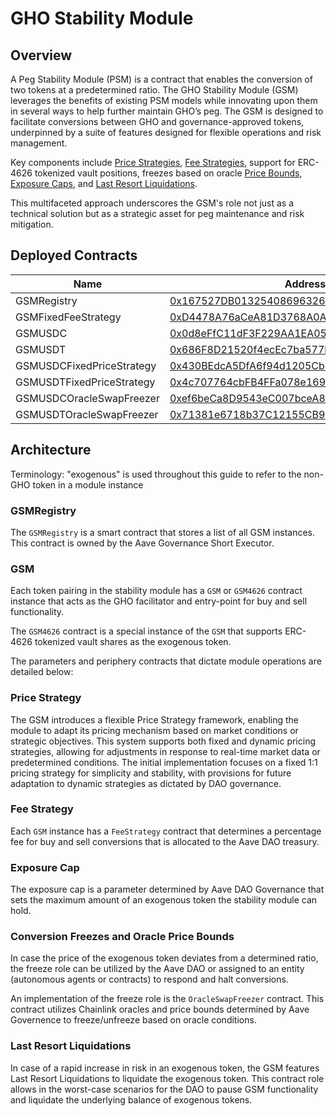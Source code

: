 # GHO Stability Module

## Overview

A Peg Stability Module (PSM) is a contract that enables the conversion of two tokens at a predetermined ratio. The GHO Stability Module (GSM) leverages the benefits of existing PSM models while innovating upon them in several ways to help further maintain GHO’s peg. The GSM is designed to facilitate conversions between GHO and governance-approved tokens, underpinned by a suite of features designed for flexible operations and risk management.

Key components include [Price Strategies](#price-strategy), [Fee Strategies](#fee-strategy), support for ERC-4626 tokenized vault positions, freezes based on oracle [Price Bounds](#conversion-freezes-and-oracle-price-bounds), [Exposure Caps](#exposure-cap), and [Last Resort Liquidations](#last-resort-liquidations).

This multifaceted approach underscores the GSM's role not just as a technical solution but as a strategic asset for peg maintenance and risk mitigation.

## Deployed Contracts

| Name                      | Address                                                                                                               |
| ------------------------- | --------------------------------------------------------------------------------------------------------------------- |
| GSMRegistry               | [0x167527DB01325408696326e3580cd8e55D99Dc1A](https://etherscan.io/address/0x167527DB01325408696326e3580cd8e55D99Dc1A) |
| GSMFixedFeeStrategy       | [0xD4478A76aCeA81D3768A0ACB6e38f25eEB6Eb1B5](https://etherscan.io/address/0xD4478A76aCeA81D3768A0ACB6e38f25eEB6Eb1B5) |
| GSMUSDC                   | [0x0d8eFfC11dF3F229AA1EA0509BC9DFa632A13578](https://etherscan.io/address/0x0d8eFfC11dF3F229AA1EA0509BC9DFa632A13578) |
| GSMUSDT                   | [0x686F8D21520f4ecEc7ba577be08354F4d1EB8262](https://etherscan.io/address/0x686F8D21520f4ecEc7ba577be08354F4d1EB8262) |
| GSMUSDCFixedPriceStrategy | [0x430BEdcA5DfA6f94d1205Cb33AB4f008D0d9942a](https://etherscan.io/address/0x430BEdcA5DfA6f94d1205Cb33AB4f008D0d9942a) |
| GSMUSDTFixedPriceStrategy | [0x4c707764cbFB4FFa078e169e6b8A6AdbE7526a2c](https://etherscan.io/address/0x4c707764cbFB4FFa078e169e6b8A6AdbE7526a2c) |
| GSMUSDCOracleSwapFreezer  | [0xef6beCa8D9543eC007bceA835aF768B58F730C1f](https://etherscan.io/address/0xef6beCa8D9543eC007bceA835aF768B58F730C1f) |
| GSMUSDTOracleSwapFreezer  | [0x71381e6718b37C12155CB961Ca3D374A8BfFa0e5](https://etherscan.io/address/0x71381e6718b37C12155CB961Ca3D374A8BfFa0e5) |

## Architecture

Terminology: "exogenous" is used throughout this guide to refer to the non-GHO token in a module instance

### GSMRegistry

The `GSMRegistry` is a smart contract that stores a list of all GSM instances. This contract is owned by the Aave Governance Short Executor.

### GSM

Each token pairing in the stability module has a `GSM` or `GSM4626` contract instance that acts as the GHO facilitator and entry-point for buy and sell functionality.

The `GSM4626` contract is a special instance of the `GSM` that supports ERC-4626 tokenized vault shares as the exogenous token.

The parameters and periphery contracts that dictate module operations are detailed below:

### Price Strategy

The GSM introduces a flexible Price Strategy framework, enabling the module to adapt its pricing mechanism based on market conditions or strategic objectives. This system supports both fixed and dynamic pricing strategies, allowing for adjustments in response to real-time market data or predetermined conditions. The initial implementation focuses on a fixed 1:1 pricing strategy for simplicity and stability, with provisions for future adaptation to dynamic strategies as dictated by DAO governance.

### Fee Strategy

Each `GSM` instance has a `FeeStrategy` contract that determines a percentage fee for buy and sell conversions that is allocated to the Aave DAO treasury.

### Exposure Cap

The exposure cap is a parameter determined by Aave DAO Governance that sets the maximum amount of an exogenous token the stability module can hold.

### Conversion Freezes and Oracle Price Bounds

In case the price of the exogenous token deviates from a determined ratio, the freeze role can be utilized by the Aave DAO or assigned to an entity (autonomous agents or contracts) to respond and halt conversions.

An implementation of the freeze role is the `OracleSwapFreezer` contract. This contract utilizes Chainlink oracles and price bounds determined by Aave Governence to freeze/unfreeze based on oracle conditions.

### Last Resort Liquidations

In case of a rapid increase in risk in an exogenous token, the GSM features Last Resort Liquidations to liquidate the exogenous token. This contract role allows in the worst-case scenarios for the DAO to pause GSM functionality and liquidate the underlying balance of exogenous tokens.
